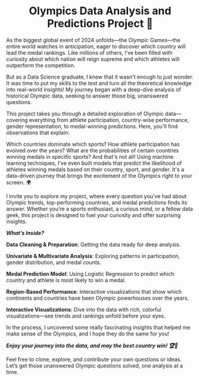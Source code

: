 <h1 align="center">Olympics Data Analysis and Predictions Project 🏅</h1>




As the biggest global event of 2024 unfolds—the Olympic Games—the entire world watches in anticipation, eager to discover which country will lead the medal rankings. Like millions of others, I’ve been filled with curiosity about which nation will reign supreme and which athletes will outperform the competition.

But as a Data Science graduate, I knew that it wasn't enough to just wonder. It was time to put my skills to the test and turn all the theoretical knowledge into real-world insights! My journey began with a deep-dive analysis of historical Olympic data, seeking to answer those big, unanswered questions.

This project takes you through a detailed exploration of Olympic data—covering everything from athlete participation, country-wise performance, gender representation, to medal-winning predictions. Here, you'll find observations that explain:

Which countries dominate which sports?
How athlete participation has evolved over the years?
What are the probabilities of certain countries winning medals in specific sports?
And that's not all! Using machine learning techniques, I've even built models that predict the likelihood of athletes winning medals based on their country, sport, and gender. It's a data-driven journey that brings the excitement of the Olympics right to your screen. 🌍

I invite you to explore my project, where every question you’ve had about Olympic trends, top-performing countries, and medal predictions finds its answer. Whether you’re a sports enthusiast, a curious mind, or a fellow data geek, this project is designed to fuel your curiosity and offer surprising insights.

***What’s Inside?***

**Data Cleaning & Preparation**: Getting the data ready for deep analysis.

**Univariate & Multivariate Analysis**: Exploring patterns in participation, gender distribution, and medal counts.

**Medal Prediction Model**: Using Logistic Regression to predict which country and athlete is most likely to win a medal.

**Region-Based Performance**: Interactive visualizations that show which continents and countries have been Olympic powerhouses over the years.

**Interactive Visualizations**: Dive into the data with rich, colorful visualizations—see trends and rankings unfold before your eyes.

In the process, I uncovered some really fascinating insights that helped me make sense of the Olympics, and I hope they do the same for you!

***Enjoy your journey into the data, and may the best country win! 🏆🎉***

Feel free to clone, explore, and contribute your own questions or ideas. Let’s get those unanswered Olympic questions solved, one analysis at a time.
